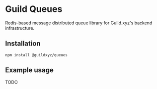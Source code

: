 # Guild Queues

Redis-based message distributed queue library for Guild.xyz's backend infrastructure.

## Installation

```
npm install @guildxyz/queues
```

## Example usage

TODO
